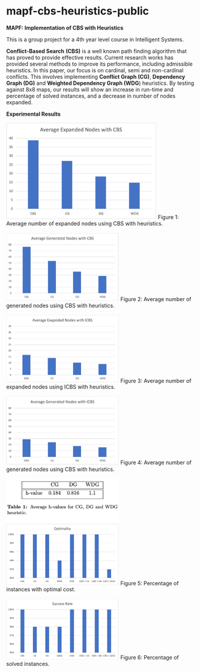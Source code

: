 # mapf-cbs-heuristics-public
**MAPF: Implementation of CBS with Heuristics**

This is a group project for a 4th year level course in Intelligent Systems. 

**Conflict-Based Search** **(CBS)** is a well known path finding algorithm that has proved to provide effective results. Current research works has provided several methods to improve its performance, including admissible heuristics. In this paper, our focus is on cardinal, semi and non-cardinal conflicts. This involves implementing **Conflict Graph (CG)**, **Dependency Graph (DG)** and **Weighted Dependency Graph (WDG**) heuristics. By testing against 8x8 maps, our results will show an increase in run-time and percentage of solved instances, and a decrease in number of nodes expanded.

**Experimental Results**

<img src="https://github.com/nour-habib/mapf-cbs-heuristics-public/blob/main/average-expanded-CBS.jpeg" width="400">
Figure 1: Average number of expanded nodes using CBS with heuristics.
<br />
<br />
<img src="https://github.com/nour-habib/mapf-cbs-heuristics-public/blob/main/average-generated-CBS.jpeg" width="300">
Figure 2: Average number of generated nodes using CBS with heuristics.
<br />
<br />

<img src="https://github.com/nour-habib/mapf-cbs-heuristics-public/blob/main/average-expanded-ICBS.jpeg" width="300">
Figure 3: Average number of expanded nodes using ICBS with heuristics.
<br />
<br />

<img src="https://github.com/nour-habib/mapf-cbs-heuristics-public/blob/main/average-generated-ICBS.jpeg" width="300">
Figure 4: Average number of generated nodes using CBS with heuristics.
<br />
<br />

<img src="https://github.com/nour-habib/mapf-cbs-heuristics-public/blob/main/average-hvalue.png" width="300">

<img src="https://github.com/nour-habib/mapf-cbs-heuristics-public/blob/main/Optimality.jpeg" width="300">
Figure 5: Percentage of instances with optimal cost.
<br />
<br />

<img src="https://github.com/nour-habib/mapf-cbs-heuristics-public/blob/main/success-rate.jpeg" width="300">
Figure 6: Percentage of solved instances.
<br />
